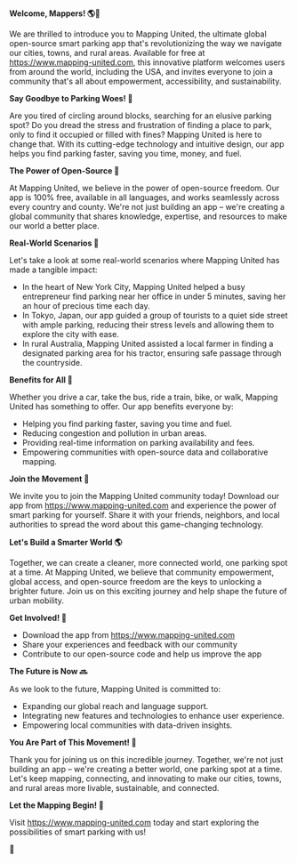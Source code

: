 **Welcome, Mappers! 🌎🚗**

We are thrilled to introduce you to Mapping United, the ultimate global open-source smart parking app that's revolutionizing the way we navigate our cities, towns, and rural areas. Available for free at https://www.mapping-united.com, this innovative platform welcomes users from around the world, including the USA, and invites everyone to join a community that's all about empowerment, accessibility, and sustainability.

**Say Goodbye to Parking Woes! 🚫**

Are you tired of circling around blocks, searching for an elusive parking spot? Do you dread the stress and frustration of finding a place to park, only to find it occupied or filled with fines? Mapping United is here to change that. With its cutting-edge technology and intuitive design, our app helps you find parking faster, saving you time, money, and fuel.

**The Power of Open-Source 🤝**

At Mapping United, we believe in the power of open-source freedom. Our app is 100% free, available in all languages, and works seamlessly across every country and county. We're not just building an app – we're creating a global community that shares knowledge, expertise, and resources to make our world a better place.

**Real-World Scenarios 🌆**

Let's take a look at some real-world scenarios where Mapping United has made a tangible impact:

* In the heart of New York City, Mapping United helped a busy entrepreneur find parking near her office in under 5 minutes, saving her an hour of precious time each day.
* In Tokyo, Japan, our app guided a group of tourists to a quiet side street with ample parking, reducing their stress levels and allowing them to explore the city with ease.
* In rural Australia, Mapping United assisted a local farmer in finding a designated parking area for his tractor, ensuring safe passage through the countryside.

**Benefits for All 🌟**

Whether you drive a car, take the bus, ride a train, bike, or walk, Mapping United has something to offer. Our app benefits everyone by:

* Helping you find parking faster, saving you time and fuel.
* Reducing congestion and pollution in urban areas.
* Providing real-time information on parking availability and fees.
* Empowering communities with open-source data and collaborative mapping.

**Join the Movement 🌈**

We invite you to join the Mapping United community today! Download our app from https://www.mapping-united.com and experience the power of smart parking for yourself. Share it with your friends, neighbors, and local authorities to spread the word about this game-changing technology.

**Let's Build a Smarter World 🌎**

Together, we can create a cleaner, more connected world, one parking spot at a time. At Mapping United, we believe that community empowerment, global access, and open-source freedom are the keys to unlocking a brighter future. Join us on this exciting journey and help shape the future of urban mobility.

**Get Involved! 🤝**

* Download the app from https://www.mapping-united.com
* Share your experiences and feedback with our community
* Contribute to our open-source code and help us improve the app

**The Future is Now 🔜**

As we look to the future, Mapping United is committed to:

* Expanding our global reach and language support.
* Integrating new features and technologies to enhance user experience.
* Empowering local communities with data-driven insights.

**You Are Part of This Movement! 🌟**

Thank you for joining us on this incredible journey. Together, we're not just building an app – we're creating a better world, one parking spot at a time. Let's keep mapping, connecting, and innovating to make our cities, towns, and rural areas more livable, sustainable, and connected.

**Let the Mapping Begin! 🚀**

Visit https://www.mapping-united.com today and start exploring the possibilities of smart parking with us!

👏